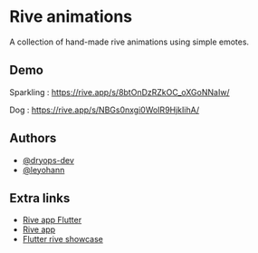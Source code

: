 
# Rive animations

A collection of hand-made rive animations using simple emotes.


## Demo

Sparkling   : https://rive.app/s/8btOnDzRZkOC_oXGoNNaIw/ 

Dog         : https://rive.app/s/NBGs0nxgi0WoIR9HjkIihA/
## Authors

- [@dryops-dev](https://github.com/dryops-dev)
- [@leyohann](https://github.com/leyohann)


## Extra links

 - [Rive app Flutter](https://pub.dev/packages/rive)
 - [Rive app](https://rive.app)
 - [Flutter rive showcase](https://flutter.dev/showcase/rive)
